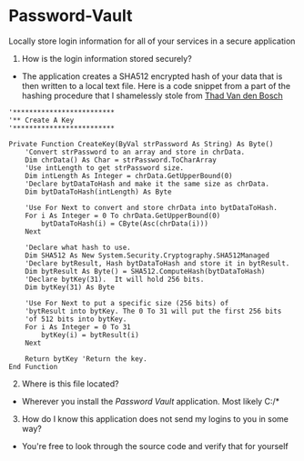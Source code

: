 # Password-Vault
Locally store login information for all of your services in a secure application

1. How is the login information stored securely?
* The application creates a SHA512 encrypted hash of your data that is then written to a local text file. Here is a code snippet from a part of the hashing procedure that I shamelessly stole from [Thad Van den Bosch](https://www.codeproject.com/Articles/12092/Encrypt-Decrypt-Files-in-VB-NET-Using-Rijndael)

```vb.net
'*************************
'** Create A Key
'*************************

Private Function CreateKey(ByVal strPassword As String) As Byte()
    'Convert strPassword to an array and store in chrData.
    Dim chrData() As Char = strPassword.ToCharArray
    'Use intLength to get strPassword size.
    Dim intLength As Integer = chrData.GetUpperBound(0)
    'Declare bytDataToHash and make it the same size as chrData.
    Dim bytDataToHash(intLength) As Byte
    
    'Use For Next to convert and store chrData into bytDataToHash.
    For i As Integer = 0 To chrData.GetUpperBound(0)
        bytDataToHash(i) = CByte(Asc(chrData(i)))
    Next

    'Declare what hash to use.
    Dim SHA512 As New System.Security.Cryptography.SHA512Managed
    'Declare bytResult, Hash bytDataToHash and store it in bytResult.
    Dim bytResult As Byte() = SHA512.ComputeHash(bytDataToHash)
    'Declare bytKey(31).  It will hold 256 bits.
    Dim bytKey(31) As Byte
    
    'Use For Next to put a specific size (256 bits) of 
    'bytResult into bytKey. The 0 To 31 will put the first 256 bits
    'of 512 bits into bytKey.
    For i As Integer = 0 To 31
        bytKey(i) = bytResult(i)
    Next

    Return bytKey 'Return the key.
End Function
```


2. Where is this file located?
* Wherever you install the *Password Vault* application. Most likely C:/*

3. How do I know this application does not send my logins to you in some way?
* You're free to look through the source code and verify that for yourself





